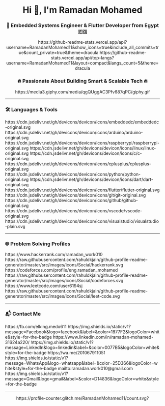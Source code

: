 <h1 align="center">Hi 👋, I'm Ramadan Mohamed</h1>
<h3 align="center">🚀 Embedded Systems Engineer & Flutter Developer from Egypt 🇪🇬</h3>

<p align="center">
  https://github-readme-stats.vercel.app/api?username=RamadanMohamed11&show_icons=true&include_all_commits=true&count_private=true&theme=dracula
  https://github-readme-stats.vercel.app/api/top-langs?username=RamadanMohamed11&layout=compact&langs_count=5&theme=dracula
</p>

<h3 align="center">🔥 Passionate About Building Smart & Scalable Tech 🔥</h3>

<p align="center">
  https://media3.giphy.com/media/qgQUggAC3Pfv687qPC/giphy.gif
</p>

---

### 🛠️ Languages & Tools

<p align="left">
  https://cdn.jsdelivr.net/gh/devicons/devicon/icons/embeddedc/embeddedc-original.svg
  https://cdn.jsdelivr.net/gh/devicons/devicon/icons/arduino/arduino-original.svg
  https://cdn.jsdelivr.net/gh/devicons/devicon/icons/raspberrypi/raspberrypi-original.svg
  https://cdn.jsdelivr.net/gh/devicons/devicon/icons/linux/linux-original.svg
  https://cdn.jsdelivr.net/gh/devicons/devicon/icons/c/c-original.svg
  https://cdn.jsdelivr.net/gh/devicons/devicon/icons/cplusplus/cplusplus-original.svg
  https://cdn.jsdelivr.net/gh/devicons/devicon/icons/python/python-original.svg
  https://cdn.jsdelivr.net/gh/devicons/devicon/icons/dart/dart-original.svg
  https://cdn.jsdelivr.net/gh/devicons/devicon/icons/flutter/flutter-original.svg
  https://cdn.jsdelivr.net/gh/devicons/devicon/icons/git/git-original.svg
  https://cdn.jsdelivr.net/gh/devicons/devicon/icons/github/github-original.svg
  https://cdn.jsdelivr.net/gh/devicons/devicon/icons/vscode/vscode-original.svg
  https://cdn.jsdelivr.net/gh/devicons/devicon/icons/visualstudio/visualstudio-plain.svg
</p>

---

### 🌐 Problem Solving Profiles

<p align="left">
  https://www.hackerrank.com/ramadan_work010
    https://raw.githubusercontent.com/rahuldkjain/github-profile-readme-generator/master/src/images/icons/Social/hackerrank.svg
  </a>
  https://codeforces.com/profile/eng.ramadan_mohamed
    https://raw.githubusercontent.com/rahuldkjain/github-profile-readme-generator/master/src/images/icons/Social/codeforces.svg
  </a>
  https://www.leetcode.com/user6194sj
    https://raw.githubusercontent.com/rahuldkjain/github-profile-readme-generator/master/src/images/icons/Social/leet-code.svg
  </a>
</p>

---

### 📬 Contact Me

<p align="left">
  https://fb.com/elking.medo611
    https://img.shields.io/static/v1?message=Facebook&logo=facebook&label=&color=1877F2&logoColor=white&style=for-the-badge
  </a>
  https://www.linkedin.com/in/ramadan-mohamed-31624a220/
    https://img.shields.io/static/v1?message=LinkedIn&logo=linkedin&label=&color=0077B5&logoColor=white&style=for-the-badge
  </a>
  https://wa.me/201067911051
    https://img.shields.io/static/v1?message=WhatsApp&logo=whatsapp&label=&color=25D366&logoColor=white&style=for-the-badge
  </a>
  mailto:ramadan.work010@gmail.com
    https://img.shields.io/static/v1?message=Gmail&logo=gmail&label=&color=D14836&logoColor=white&style=for-the-badge
  </a>
</p>

---

<p align="center">
  https://profile-counter.glitch.me/RamadanMohamed11/count.svg?
</p>
